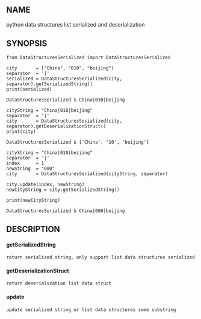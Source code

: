 ## NAME
python data structures list serialized and deserialization

## SYNOPSIS
    from DataStructuresSerialized import DataStructuresSerialized

    city       = ["China", "010", "beijing"]
    separator  = '|'
    serialized = DataStructuresSerialized(city, separator).getSerializedString()
    print(serialized)

    DataStructuresSerialized $ China|010|beijing

    cityString = "China|010|beijing"
    separator  = '|'
    city       = DataStructuresSerialized(city, separator).getDeserializationStruct()
    print(city)

    DataStructuresSerialized $ ['China', '10', 'beijing']

    cityString = "China|010|beijing"
    separator  = '|'
    index      = 1
    newString  = "000"
    city       = DataStructuresSerialized(cityString, separator)
    
    city.update(index, newString)
    newCityString = city.getSerializedString()
    
    print(newCityString)

    DataStructuresSerialized $ China|000|beijing

## DESCRIPTION
#### getSerializedString
    return serialized string, only support list data structures serialized

#### getDeserializationStruct
    return deserialization list data struct

#### update
    update serialized string or list data structures some substring

